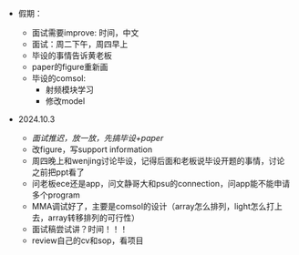 * 假期：
  * 面试需要improve: 时间，中文
  * 面试：周二下午，周四早上
  * 毕设的事情告诉黄老板
  * paper的figure重新画
  * 毕设的comsol:
    * 射频模块学习
    * 修改model

* 2024.10.3
  * *面试推迟，放一放，先搞毕设+paper*
  * 改figure，写support information
  * 周四晚上和wenjing讨论毕设，记得后面和老板说毕设开题的事情，讨论之前把ppt看了
  * 问老板ece还是app，问文静哥大和psu的connection，问app能不能申请多个program
  * MMA调试好了，主要是comsol的设计（array怎么排列，light怎么打上去，array转移排列的可行性）
  * 面试稿尝试讲？时间！！！
  * review自己的cv和sop，看项目